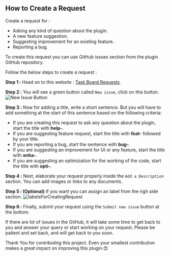 ## How to Create a Request

Create a request for :

- Asking any kind of question about the plugin.
- A new feature suggestion.
- Suggesting improvement for an existing feature.
- Reporting a bug.

To create this request you can use GitHub issues section from the plugin GitHub repository.

Follow the below steps to create a request :

**Step 1 :** Head on to this website : [Task Board Requests]().

**Step 2 :** You will see a green button called `New issue`, click on this button.
![New Issue Button](../assets/NewIssueButton.png)

**Step 3 :** Now for adding a title, write a short sentence. But you will have to add something at the start of this sentence based on the following criteria:

- If you are creating this request to ask any question about the plugin, start the title with **help-**.
- If you are suggesting feature request, start the title with **feat-** followed by your title.
- If you are reporting a bug, start the sentence with **bug-**.
- If you are suggesting an improvement for UI or any feature, start the title with **enha-**.
- If you are suggesting an optimization for the working of the code, start the title with **opti-**.

**Step 4 :** Next, elaborate your request properly inside the `Add a Description` section. You can add images or links to any documents.

**Step 5 : (Optional)** If you want you can assign an label from the righ side section.
![labelsForCreatingRequest](../assets/labelsForCreatingRequest.png)

**Step 6 :** Finally, submit your request using the `Submit new issue` button at the bottom.

If there are lot of issues in the GitHub, it will take some time to get back to you and answer your query or start working on your request. Please be patient and set back, and will get back to you soon.

Thank You for contributing this project. Even your smallest contribution makes a great impact on improving this plugin.😊
